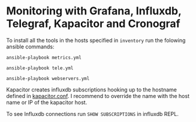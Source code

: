 # Monitoring with Grafana, Influxdb, Telegraf, Kapacitor and Cronograf

To install all the tools in the hosts specified in `inventory` run the folowing ansible commands:

`ansible-playbook metrics.yml`

`ansible-playbook tele.yml`

`ansible-playbook webservers.yml`

Kapacitor creates influxdb subscriptions hooking up to the hostname defined in [kapacitor.conf](https://github.com/influxdata/kapacitor/blob/9611bbf38225b2751704af6d2bfc70c193c5ddbb/etc/kapacitor/kapacitor.conf#L129). I recommend to override the name with the host name or IP of the kapacitor host.

To see Influxdb connections run `SHOW SUBSCRIPTIONS` in influxdb REPL.
